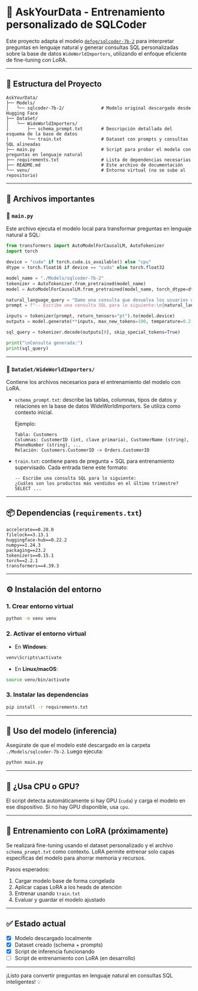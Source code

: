 # 🧠 AskYourData - Entrenamiento personalizado de SQLCoder

Este proyecto adapta el modelo [`defog/sqlcoder-7b-2`](https://huggingface.co/defog/sqlcoder-7b-2) para interpretar preguntas en lenguaje natural y generar consultas SQL personalizadas sobre la base de datos `WideWorldImporters`, utilizando el enfoque eficiente de fine-tuning con LoRA.

---

## 📁 Estructura del Proyecto

```
AskYourData/
├── Models/
│   └── sqlcoder-7b-2/              # Modelo original descargado desde Hugging Face
├── DataSet/
│   └── WideWorldImporters/
│       ├── schema_prompt.txt       # Descripción detallada del esquema de la base de datos
│       └── train.txt               # Dataset con prompts y consultas SQL alineadas
├── main.py                         # Script para probar el modelo con preguntas en lenguaje natural
├── requirements.txt                # Lista de dependencias necesarias
├── README.md                       # Este archivo de documentación
└── venv/                           # Entorno virtual (no se sube al repositorio)
```

---

## 🔧 Archivos importantes

### 📄 `main.py`

Este archivo ejecuta el modelo local para transformar preguntas en lenguaje natural a SQL:

```python
from transformers import AutoModelForCausalLM, AutoTokenizer
import torch

device = "cuda" if torch.cuda.is_available() else "cpu"
dtype = torch.float16 if device == "cuda" else torch.float32

model_name = "./Models/sqlcoder-7b-2"
tokenizer = AutoTokenizer.from_pretrained(model_name)
model = AutoModelForCausalLM.from_pretrained(model_name, torch_dtype=dtype, device_map="auto")

natural_language_query = "Dame una consulta que devuelva los usuarios que se registraron en los últimos 30 días"
prompt = f"-- Escribe una consulta SQL para lo siguiente:\n{natural_language_query}\nSELECT"

inputs = tokenizer(prompt, return_tensors="pt").to(model.device)
outputs = model.generate(**inputs, max_new_tokens=100, temperature=0.2, do_sample=False, pad_token_id=tokenizer.eos_token_id)

sql_query = tokenizer.decode(outputs[0], skip_special_tokens=True)

print("\nConsulta generada:")
print(sql_query)
```

---

### 📁 `DataSet/WideWorldImporters/`

Contiene los archivos necesarios para el entrenamiento del modelo con LoRA.

- `schema_prompt.txt`: describe las tablas, columnas, tipos de datos y relaciones en la base de datos WideWorldImporters. Se utiliza como contexto inicial.
  
  Ejemplo:
  ```
  Tabla: Customers
  Columnas: CustomerID (int, clave primaria), CustomerName (string), PhoneNumber (string), ...
  Relación: Customers.CustomerID -> Orders.CustomerID
  ```

- `train.txt`: contiene pares de pregunta + SQL para entrenamiento supervisado. Cada entrada tiene este formato:

  ```
  -- Escribe una consulta SQL para lo siguiente:
  ¿Cuáles son los productos más vendidos en el último trimestre?
  SELECT ...
  ```

---

## 📦 Dependencias (`requirements.txt`)

```text
accelerate==0.28.0
filelock==3.13.1
huggingface-hub==0.22.2
numpy==1.24.3
packaging==23.2
tokenizers==0.15.1
torch==2.2.1
transformers==4.39.3
```

---

## ⚙️ Instalación del entorno

### 1. Crear entorno virtual

```bash
python -m venv venv
```

### 2. Activar el entorno virtual

- En **Windows**:

```bash
venv\Scripts\activate
```

- En **Linux/macOS**:

```bash
source venv/bin/activate
```

### 3. Instalar las dependencias

```bash
pip install -r requirements.txt
```

---

## 🚀 Uso del modelo (inferencia)

Asegúrate de que el modelo esté descargado en la carpeta `./Models/sqlcoder-7b-2`. Luego ejecuta:

```bash
python main.py
```

---

## 🧠 ¿Usa CPU o GPU?

El script detecta automáticamente si hay GPU (`cuda`) y carga el modelo en ese dispositivo. Si no hay GPU disponible, usa `cpu`.

---

## 🔁 Entrenamiento con LoRA (próximamente)

Se realizará fine-tuning usando el dataset personalizado y el archivo `schema_prompt.txt` como contexto. LoRA permite entrenar solo capas específicas del modelo para ahorrar memoria y recursos.

Pasos esperados:
1. Cargar modelo base de forma congelada
2. Aplicar capas LoRA a los heads de atención
3. Entrenar usando `train.txt`
4. Evaluar y guardar el modelo ajustado

---

## ✅ Estado actual

- [x] Modelo descargado localmente
- [x] Dataset creado (schema + prompts)
- [x] Script de inferencia funcionando
- [ ] Script de entrenamiento con LoRA (en desarrollo)

---

¡Listo para convertir preguntas en lenguaje natural en consultas SQL inteligentes! 💡
